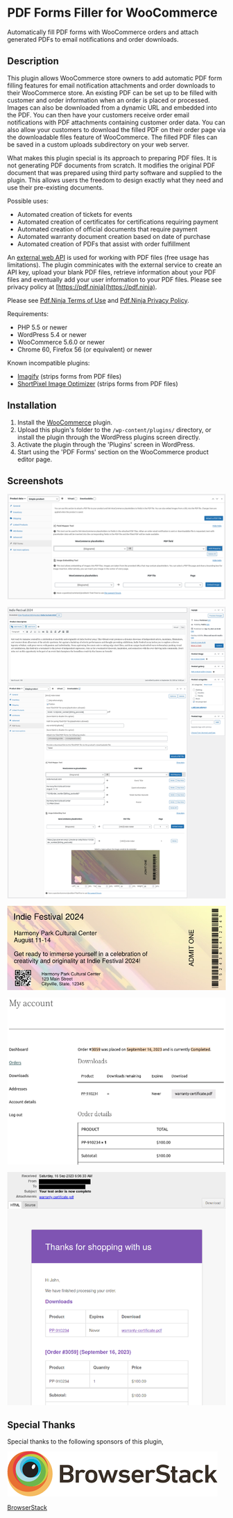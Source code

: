 # PDF Forms Filler for WooCommerce

Automatically fill PDF forms with WooCommerce orders and attach generated PDFs to email notifications and order downloads.

## Description

This plugin allows WooCommerce store owners to add automatic PDF form filling features for email notification attachments and order downloads to their WooCommerce store.
An existing PDF can be set up to be filled with customer and order information when an order is placed or processed.
Images can also be downloaded from a dynamic URL and embedded into the PDF.
You can then have your customers receive order email notifications with PDF attachments containing customer order data.
You can also allow your customers to download the filled PDF on their order page via the downloadable files feature of WooCommerce.
The filled PDF files can be saved in a custom uploads subdirectory on your web server.

What makes this plugin special is its approach to preparing PDF files. It is not generating PDF documents from scratch.
It modifies the original PDF document that was prepared using third party software and supplied to the plugin.
This allows users the freedom to design exactly what they need and use their pre-existing documents.

Possible uses:
* Automated creation of tickets for events
* Automated creation of certificates for certifications requiring payment
* Automated creation of official documents that require payment
* Automated warranty document creation based on date of purchase
* Automated creation of PDFs that assist with order fulfillment

An [external web API](https://pdf.ninja) is used for working with PDF files (free usage has limitations).
The plugin comminicates with the external service to create an API key, upload your blank PDF files, retrieve information about your PDF files and eventually add your user information to your PDF files.
Please see privacy policy at [https://pdf.ninja](https://pdf.ninja).

Please see [Pdf.Ninja Terms of Use](https://pdf.ninja/#terms) and [Pdf.Ninja Privacy Policy](https://pdf.ninja/#privacy).

Requirements:
* PHP 5.5 or newer
* WordPress 5.4 or newer
* WooCommerce 5.6.0 or newer
* Chrome 60, Firefox 56 (or equivalent) or newer

Known incompatible plugins:
* [Imagify](https://wordpress.org/plugins/imagify/) (strips forms from PDF files)
* [ShortPixel Image Optimizer](https://wordpress.org/plugins/shortpixel-image-optimiser/) (strips forms from PDF files)

## Installation

1. Install the [WooCommerce](https://wordpress.org/plugins/woocommerce/) plugin.
2. Upload this plugin's folder to the `/wp-content/plugins/` directory, or install the plugin through the WordPress plugins screen directly.
3. Activate the plugin through the 'Plugins' screen in WordPress.
4. Start using the 'PDF Forms' section on the WooCommerce product editor page.

## Screenshots

![PDF Forms section on product edit page](assets/screenshot-1.png?raw=true)

![An example event ticket product configuration with field mappings and an image embed](assets/screenshot-2.png?raw=true)

![An example filled event ticket PDF with embedded QR code image and a barcode font field](assets/screenshot-3.png?raw=true)

![An example order details page with a downloadable warranty certificate PDF](assets/screenshot-4.png?raw=true)

![An example order notification message with a warranty certificate PDF attachment and a downloadable file link](assets/screenshot-5.png?raw=true)

## Special Thanks

Special thanks to the following sponsors of this plugin,

[![BrowserStack](assets/BrowserStack.png)](https://www.browserstack.com/)

[BrowserStack](https://www.browserstack.com/)
